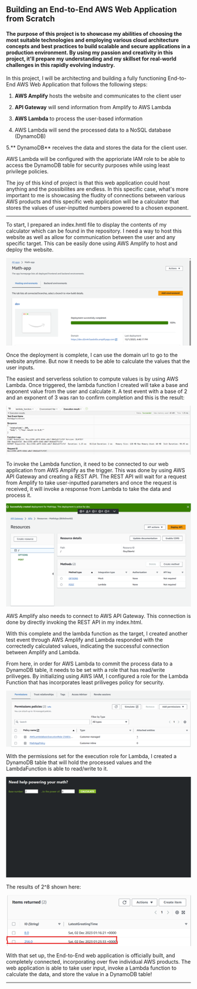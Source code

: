 ## Building an End-to-End AWS Web Application from Scratch
#### The purpose of this project is to showcase my abilities of choosing the most suitable technologies and employing various cloud architecture concepts and best practices to build scalable and secure applications in a production environment. By using my passion and creativity in this project, it'll prepare my understanding and my skillset for real-world challenges in this rapidly evolving industry.

In this project, I will be architecting and building a fully functioning End-to-End AWS Web Application that follows the following steps:

1. **AWS Amplify** hosts the website and communicates to the client user
   
2. **API Gateway** will send information from Amplify to AWS Lambda
   
3. **AWS Lambda** to process the user-based information
   
4. AWS Lambda will send the processed data to a NoSQL database (DynamoDB)
   
5.** DynamoDB** receives the data and stores the data for the client user.

AWS Lambda will be configured with the apprioriate IAM role to be able to access tbe DynamoDB table for security purposes while using least privilege policies.

The joy of this kind of project is that this web application could host anything and the possibilites are endless. 
In this specific case, what's more important to me is showcasing the fludity of connections between various AWS products and this specific web application will be a calculator that stores 
the values of user-inputted numbers powered to a chosen exponent.

-----
To start, I prepared an index.hmtl file to display the contents of my calculator which can be found in the repository. I need a way to host this website as well as allow for communication 
between the user and any specific target. This can be easily done using AWS Amplify to host and deploy the website.

![alt text](https://github.com/Seanhui2000/AWS-Projects/blob/main/web-app/Screenshots/Amplify-Deployment.png)

Once the deployment is complete, I can use the domain url to go to the website anytime. But now it needs to be able to calculate the values that the user inputs.

The easiest and serverless solution to compute values is by using AWS Lambda. Once triggered, the lambda function I created will take a base and exponent value from the user and calculate it. 
A test event with a base of 2 and an exponent of 3 was ran to confirm completion and this is the result:

![alt text](https://github.com/Seanhui2000/AWS-Projects/blob/main/web-app/Screenshots/TestingLambdaResults.png)

To invoke the Lambda function, it need to be connected to our web application from AWS Amplify as the trigger. This was done by using AWS API Gateway and creating a REST API. 
The REST API will wait for a request from Amplify to take user-inputted parameters and once the request is received, it will invoke a response from Lambda to take the data and process it.

![alt text](https://github.com/Seanhui2000/AWS-Projects/blob/main/web-app/Screenshots/deploying-API.png)

AWS Amplify also needs to connect to AWS API Gateway. This connection is done by directly invoking the REST API in my index.html.

With this complete and the lambda function as the target, I created another test event through AWS Amplify and Lambda responded with the correctedly calculated values, indicating the successful connection between Amplify and Lambda.

From here, in order for AWS Lambda to commit the process data to a DynamoDB table, it needs to be set with a role that has read/write priliveges. 
By initializing using AWS IAM, I configured a role for the Lambda Function that has incorporates least priliveges policy for security. 

![alt text](https://github.com/Seanhui2000/AWS-Projects/blob/main/web-app/Screenshots/IAMPolicyCreation.png)

With the permissions set for the execution role for Lambda,  I created a DynamoDB table that will hold the processed values and the LambdaFunction is able to read/write to it.

![alt text](https://github.com/Seanhui2000/AWS-Projects/blob/main/web-app/Screenshots/web-app-launched.png)

The results of 2^8 shown here: 

![alt text](https://github.com/Seanhui2000/AWS-Projects/blob/main/web-app/Screenshots/value-saved-dynamo.png)

With that set up, the End-to-End web application is officially built, and completely connected, incorporating over five individual AWS products. The web application is able to take user input, invoke a Lambda function to calculate the data, and store the value in a DynamoDB table! 

-----


